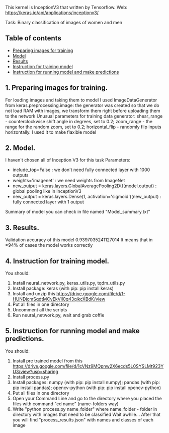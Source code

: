 This kernel is InceptionV3 that written by Tensorflow. Web: https://keras.io/api/applications/inceptionv3/

Task: Binary classification of images of women and men

## Table of contents

<!--ts-->

   * [Preparing images for training](#1-Preparing-images-for-training)
   * [Model](#2-Model)
   * [Results](#3-Results)
   * [Instruction for training model](#4-Instruction-for-training-model)
   * [Instruction for running model and make predictions](#5-Instruction-for-running-model-and-make-predictions)

<!--te-->

## 1. Preparing images for training.
For loading images and taking them to model I used ImageDataGenerator from keras.preprocessing.image: the generator was created so that we do not load RAM with images, we transform them right before uploading them to the network
Unusual parameters for training data generator: shear_range - counterclockwise shift angle in degrees, set to 0.2; zoom_range - the range for the random zoom, set to 0.2; horizontal_flip - randomly flip inputs horizontally. I used it to make flaxible model

## 2. Model.
I haven't chosen all of Inception V3 for this task
Parameters:
  * include_top=False : we don't need fully connected layer with 1000 outputs
  * weights='imagenet' : we need weights from ImageNet
  * new_output = keras.layers.GlobalAveragePooling2D()(model.output) : global pooling like in InceptionV3
  * new_output = keras.layers.Dense(1, activation='sigmoid')(new_output) : fully connected layer with 1 output

Summary of model you can check in file named "Model_summary.txt"

## 3. Results.

Validation accuracy of this model 0.9397035241127014
It means that in ≈94% of cases the model works correctly

## 4. Instruction for training model.
You should:
1) Install neural_network.py, keras_utils.py, tqdm_utils.py
2) Install package: keras (with pip: pip install keras)
3) Install and unzip this https://drive.google.com/file/d/1-HUNDjcmSqdtMCvEkVlI0q43qlkcXBdK/view
4) Put all files in one directory
5) Uncomment all the scripts
6) Run neural_network.py, wait and grab coffie

## 5. Instruction for running model and make predictions.
You should:
1) Install pre trained model from this https://drive.google.com/file/d/1cVNz9MQpnw2X6ecds5L0SYSLMt923YU3/view?usp=sharing
2) Install process.py
3) Install packages: numpy (with pip: pip install numpy); pandas (with pip: pip install pandas); opencv-python (with pip: pip install opencv-python)
4) Put all files in one directory
5) Open your Command Line and go to the directory where you placed the files with command "cd name" (name-folders way)
6) Write "python process.py name_folder" where name_folder - folder in directory with images that need to be classified
Wait awhile...
After that you will find "process_results.json" with names and classes of each image
